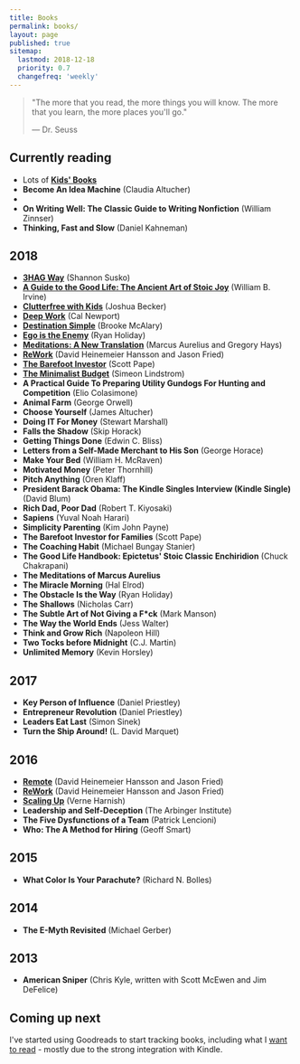 ```yaml
---
title: Books
permalink: books/
layout: page
published: true
sitemap:
  lastmod: 2018-12-18
  priority: 0.7
  changefreq: 'weekly'
---
```


>"The more that you read, the more things you will know. The more that you learn, the more places you'll go."
>
>— Dr. Seuss

## Currently reading

- Lots of [**Kids' Books**](/kidsbooks)
- **Become An Idea Machine** (Claudia Altucher)
- 
- **On Writing Well: The Classic Guide to Writing Nonfiction** (William Zinnser)
- **Thinking, Fast and Slow** (Daniel Kahneman)



## 2018

- [**3HAG Way**](/books/3hag-way) (Shannon Susko)
- [**A Guide to the Good Life: The Ancient Art of Stoic Joy**](/books/a-guide-to-the-good-life) (William B. Irvine)
- [**Clutterfree with Kids**](/books/clutterfree-with-kids) (Joshua Becker)
- [**Deep Work**](/books/deep-work) (Cal Newport)
- [**Destination Simple**](/books/destination-simple) (Brooke McAlary)
- [**Ego is the Enemy**](/books/ego-is-the-enemy) (Ryan Holiday)
- [**Meditations: A New Translation**](/books/meditations-a-new-translation) (Marcus Aurelius and Gregory Hays)
- [**ReWork**](/books/rework) (David Heinemeier Hansson and Jason Fried)
- [**The Barefoot Investor**](/books/the-barefoot-investor) (Scott Pape)
- [**The Minimalist Budget**](/books/the-minimalist-budget) (Simeon Lindstrom)
- **A Practical Guide To Preparing Utility Gundogs For Hunting and Competition** (Elio Colasimone)
- **Animal Farm** (George Orwell)
- **Choose Yourself** (James Altucher)
- **Doing IT For Money** (Stewart Marshall)
- **Falls the Shadow** (Skip Horack)
- **Getting Things Done** (Edwin C. Bliss)
- **Letters from a Self-Made Merchant to His Son** (George Horace)
- **Make Your Bed** (William H. McRaven)
- **Motivated Money** (Peter Thornhill)
- **Pitch Anything** (Oren Klaff)
- **President Barack Obama: The Kindle Singles Interview (Kindle Single)** (David Blum)
- **Rich Dad, Poor Dad** (Robert T. Kiyosaki)
- **Sapiens** (Yuval Noah Harari)
- **Simplicity Parenting** (Kim John Payne)
- **The Barefoot Investor for Families** (Scott Pape)
- **The Coaching Habit** (Michael Bungay Stanier)
- **The Good Life Handbook: Epictetus' Stoic Classic Enchiridion** (Chuck Chakrapani)
- **The Meditations of Marcus Aurelius**
- **The Miracle Morning** (Hal Elrod)
- **The Obstacle Is the Way** (Ryan Holiday)
- **The Shallows** (Nicholas Carr)
- **The Subtle Art of Not Giving a F*ck** (Mark Manson)
- **The Way the World Ends** (Jess Walter)
- **Think and Grow Rich** (Napoleon Hill)
- **Two Tocks before Midnight** (C.J. Martin)
- **Unlimited Memory** (Kevin Horsley)

## 2017

- **Key Person of Influence** (Daniel Priestley)
- **Entrepreneur Revolution** (Daniel Priestley)
- **Leaders Eat Last** (Simon Sinek)
- **Turn the Ship Around!** (L. David Marquet)

## 2016

- [**Remote**](/books/remote) (David Heinemeier Hansson and Jason Fried)
- [**ReWork**](/books/rework) (David Heinemeier Hansson and Jason Fried)
- [**Scaling Up**](/books/scaling-up) (Verne Harnish)
- **Leadership and Self-Deception** (The Arbinger Institute)
- **The Five Dysfunctions of a Team** (Patrick Lencioni)
- **Who: The A Method for Hiring** (Geoff Smart)

## 2015

- **What Color Is Your Parachute?** (Richard N. Bolles)

## 2014

- **The E-Myth Revisited** (Michael Gerber)

## 2013

- **American Sniper** (Chris Kyle, written with Scott McEwen and Jim DeFelice)

## Coming up next

I've started using Goodreads to start tracking books, including what I [want to read](https://www.goodreads.com/review/list/84711341-timothy-neilen?shelf=to-read) - mostly due to the strong integration with Kindle.